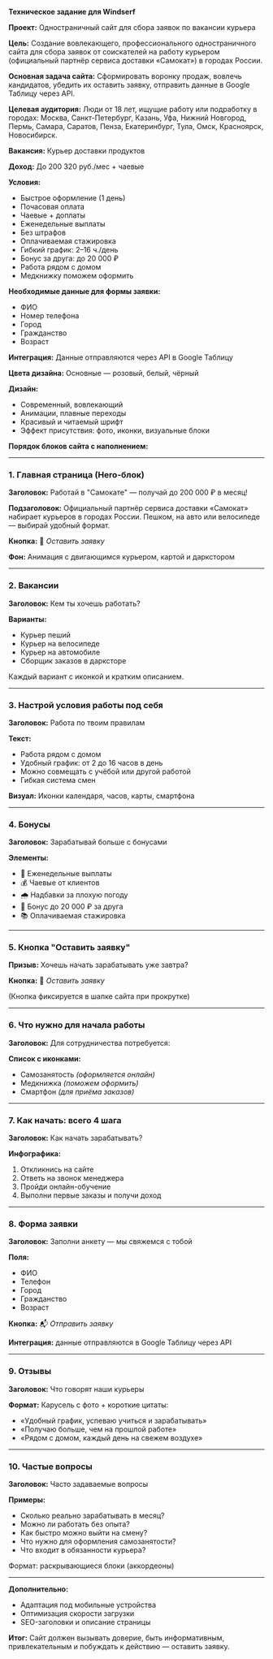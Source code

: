 **Техническое задание для Windserf**

**Проект:** Одностраничный сайт для сбора заявок по вакансии курьера

**Цель:**
Создание вовлекающего, профессионального одностраничного сайта для сбора заявок от соискателей на работу курьером (официальный партнёр сервиса доставки «Самокат») в городах России.

**Основная задача сайта:**
Сформировать воронку продаж, вовлечь кандидатов, убедить их оставить заявку, отправить данные в Google Таблицу через API.

**Целевая аудитория:**
Люди от 18 лет, ищущие работу или подработку в городах: Москва, Санкт-Петербург, Казань, Уфа, Нижний Новгород, Пермь, Самара, Саратов, Пенза, Екатеринбург, Тула, Омск, Красноярск, Новосибирск.

**Вакансия:**
Курьер доставки продуктов

**Доход:**
До 200 320 руб./мес + чаевые

**Условия:**

* Быстрое оформление (1 день)
* Почасовая оплата
* Чаевые + доплаты
* Еженедельные выплаты
* Без штрафов
* Оплачиваемая стажировка
* Гибкий график: 2–16 ч./день
* Бонус за друга: до 20 000 ₽
* Работа рядом с домом
* Медкнижку поможем оформить

**Необходимые данные для формы заявки:**

* ФИО
* Номер телефона
* Город
* Гражданство
* Возраст

**Интеграция:**
Данные отправляются через API в Google Таблицу

**Цвета дизайна:**
Основные — розовый, белый, чёрный

**Дизайн:**

* Современный, вовлекающий
* Анимации, плавные переходы
* Красивый и читаемый шрифт
* Эффект присутствия: фото, иконки, визуальные блоки

**Порядок блоков сайта с наполнением:**

---

### **1. Главная страница (Hero-блок)**

**Заголовок:**
Работай в "Самокате" — получай до 200 000 ₽ в месяц!

**Подзаголовок:**
Официальный партнёр сервиса доставки «Самокат» набирает курьеров в городах России. Пешком, на авто или велосипеде — выбирай удобный формат.

**Кнопка:**
📍 *Оставить заявку*

**Фон:** Анимация с двигающимся курьером, картой и даркстором

---

### **2. Вакансии**

**Заголовок:**
Кем ты хочешь работать?

**Варианты:**

* Курьер пеший
* Курьер на велосипеде
* Курьер на автомобиле
* Сборщик заказов в дарксторе

Каждый вариант с иконкой и кратким описанием.

---

### **3. Настрой условия работы под себя**

**Заголовок:**
Работа по твоим правилам

**Текст:**

* Работа рядом с домом
* Удобный график: от 2 до 16 часов в день
* Можно совмещать с учёбой или другой работой
* Гибкая система смен

**Визуал:** Иконки календаря, часов, карты, смартфона

---

### **4. Бонусы**

**Заголовок:**
Зарабатывай больше с бонусами

**Элементы:**

* 💸 Еженедельные выплаты
* 💰 Чаевые от клиентов
* 🌧 Надбавки за плохую погоду
* 👥 Бонус до 20 000 ₽ за друга
* 📚 Оплачиваемая стажировка

---

### **5. Кнопка "Оставить заявку"**

**Призыв:**
Хочешь начать зарабатывать уже завтра?

**Кнопка:**
🚀 *Оставить заявку*

(Кнопка фиксируется в шапке сайта при прокрутке)

---

### **6. Что нужно для начала работы**

**Заголовок:**
Для сотрудничества потребуется:

**Список с иконками:**

* Самозанятость *(оформляется онлайн)*
* Медкнижка *(поможем оформить)*
* Смартфон *(для приёма заказов)*

---

### **7. Как начать: всего 4 шага**

**Заголовок:**
Как начать зарабатывать?

**Инфографика:**

1. Откликнись на сайте
2. Ответь на звонок менеджера
3. Пройди онлайн-обучение
4. Выполни первые заказы и получи доход

---

### **8. Форма заявки**

**Заголовок:**
Заполни анкету — мы свяжемся с тобой

**Поля:**

* ФИО
* Телефон
* Город
* Гражданство
* Возраст

**Кнопка:**
📬 *Отправить заявку*

**Интеграция:** данные отправляются в Google Таблицу через API

---

### **9. Отзывы**

**Заголовок:**
Что говорят наши курьеры

**Формат:** Карусель с фото + короткие цитаты:

* «Удобный график, успеваю учиться и зарабатывать»
* «Получаю больше, чем на прошлой работе»
* «Рядом с домом, каждый день на свежем воздухе»

---

### **10. Частые вопросы**

**Заголовок:**
Часто задаваемые вопросы

**Примеры:**

* Сколько реально зарабатывать в месяц?
* Можно ли работать без опыта?
* Как быстро можно выйти на смену?
* Что нужно для оформления самозанятости?
* Что входит в обязанности курьера?

Формат: раскрывающиеся блоки (аккордеоны)

---

**Дополнительно:**

* Адаптация под мобильные устройства
* Оптимизация скорости загрузки
* SEO-заголовки и описание страницы

**Итог:**
Сайт должен вызывать доверие, быть информативным, привлекательным и побуждать к действию — оставить заявку.

